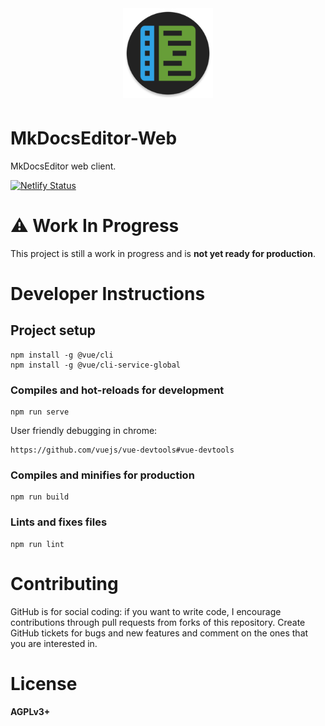 <p align="center" style="font-size: xx-large;">
  <img alt="Logo" src="src/assets/logo.png" width="144"/> </br>
</p>

# MkDocsEditor-Web
MkDocsEditor web client.

[![Netlify Status](https://api.netlify.com/api/v1/badges/dd328233-3e6d-4fd8-8cf1-ce036691592b/deploy-status)](https://mkdocseditor.netlify.app/#/)

# :warning: Work In Progress

This project is still a work in progress and is **not yet ready for production**.


# Developer Instructions

## Project setup
```
npm install -g @vue/cli
npm install -g @vue/cli-service-global
```

### Compiles and hot-reloads for development
```
npm run serve
```

User friendly debugging in chrome:
```
https://github.com/vuejs/vue-devtools#vue-devtools
```

### Compiles and minifies for production
```
npm run build
```

### Lints and fixes files
```
npm run lint
```

# Contributing
GitHub is for social coding: if you want to write code, I encourage
contributions through pull requests from forks of this repository.
Create GitHub tickets for bugs and new features and comment on the ones
that you are interested in.

# License

**AGPLv3+**
